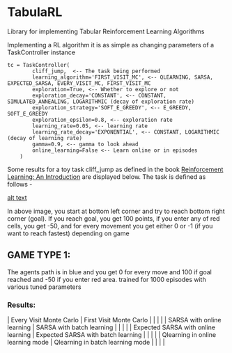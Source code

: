 # TabulaRL
Library for implementing Tabular Reinforcement Learning Algorithms

Implementing a RL algorithm it is as simple as changing parameters of a TaskController instance

```
tc = TaskController(
        cliff_jump,  <-- The task being performed 
        learning_algorithm='FIRST_VISIT_MC', <-- QLEARNING, SARSA, EXPECTED_SARSA, EVERY_VISIT_MC, FIRST_VISIT_MC
        exploration=True, <-- Whether to explore or not
        exploration_decay='CONSTANT', <-- CONSTANT, SIMULATED_ANNEALING, LOGARITHMIC (decay of exploration rate)
        exploration_strategy='SOFT_E_GREEDY', <-- E_GREEDY, SOFT_E_GREEDY
        exploration_epsilon=0.8, <-- exploration rate
        learning_rate=0.05, <-- learning rate
        learning_rate_decay='EXPONENTIAL', <-- CONSTANT, LOGARITHMIC (decay of learning rate)
        gamma=0.9, <-- gamma to look ahead
        online_learning=False <-- Learn online or in episodes
    )
```

Some results for a toy task cliff_jump as defined in the book [Reinforcement Learning: An Introduction](http://incompleteideas.net/book/the-book-2nd.html) are displayed below. The task is defined as follows -

[alt text](images/task.png)

In above image, you start at bottom left corner and try to reach bottom right corner (goal). If you reach goal, you get 100 points, if you enter any of red cells, you get -50, and for every movement you get either 0 or -1 (if you want to reach fastest) depending on game

## GAME TYPE 1: 
The agents path is in blue and you get 0 for every move and 100 if goal reached and -50 if you enter red area. trained for 1000 episodes with various tuned parameters

### Results:

| Every Visit Monte Carlo | First Visit Monte Carlo |
| [](images/every_visit_mc.png) | [](images/first_visit_mc.png) |
| SARSA with online learning | SARSA with batch learning |
| [](images/sarsa_with_online_learning.png) | [](images/sarsa_with_batch_learning.png) |
| Expected SARSA with online learning | Expected SARSA with batch learning |
| [](images/expected_sarsa_with_online_learning.png) | [](images/expected_sarsa_with_batch_learning.png) |
| Qlearning in online learning mode | Qlearning in batch learning mode |
| [](images/qlearning_online.png) | [](images/qlearning_batch.png) |
